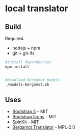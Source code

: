 # local translator

## Build

Required:

* nodejs + npm
* git + git-lfs

```bash
#install dependencies
npm install


#download bergamot models
./models-bergamot.sh
```

## Uses

* [Bootstrap 5](https://github.com/twbs/bootstrap) - MIT
* [Bootstrap Icons](https://github.com/twbs/icons) - MIT
* [SpinKit](https://github.com/tobiasahlin/SpinKit) - MIT
* [Bergamot Translator](https://github.com/browsermt/bergamot-translator) - MPL-2.0
